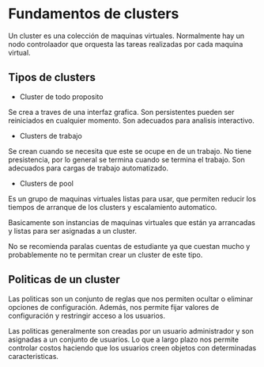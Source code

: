 # Fundamentos de clusters

Un cluster es una colección de maquinas virtuales. Normalmente hay un nodo controlaador que orquesta las tareas realizadas por cada maquina virtual.

## Tipos de clusters

- Cluster de todo proposito

Se crea a traves de una interfaz grafica. Son persistentes pueden ser reiniciados en cualquier momento. Son adecuados para analisis interactivo.

- Clusters de trabajo

Se crean cuando se necesita que este se ocupe en de un trabajo. No tiene presistencia, por lo general se termina cuando se termina el trabajo. Son adecuados para cargas de trabajo automatizado.

- Clusters de pool

Es un grupo de maquinas virtuales listas para usar, que permiten reducir los tiempos de arranque de los clusters y escalamiento automatico.

Basicamente son instancias de maquinas virtuales que están ya arrancadas y listas para ser asignadas a un cluster.

No se recomienda paralas cuentas de estudiante ya que cuestan mucho y probablemente no te permitan crear un cluster de este tipo.


## Politicas de un cluster

Las politicas son un conjunto de reglas que nos permiten ocultar o eliminar opciones de configuración. Además, nos permite fijar valores de configuración y restringir acceso a los usuarios.

Las politicas generalmente son creadas por un usuario administrador y son asignadas a un conjunto de usuarios. Lo que a largo plazo nos permite controlar costos haciendo que los usuarios creen objetos con determinadas caracteristicas.





